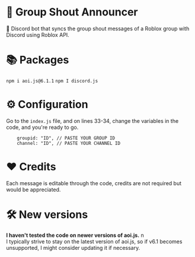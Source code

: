 # 🎉 Group Shout Announcer
🤖 Discord bot that syncs the group shout messages of a Roblox group with Discord using Roblox API.

# 📚 Packages 
```npm i aoi.js@6.1.1```
```npm I discord.js```

# ⚙️ Configuration
Go to the `index.js` file, and on lines 33-34, change the variables in the code, and you're ready to go.
```	
	groupid: "ID", // PASTE YOUR GROUP ID
	channel: "ID", // PASTE YOUR CHANNEL ID
```
# ❤️ Credits
Each message is editable through the code, credits are not required but would be appreciated.

# 🛠️ New versions
**I haven't tested the code on newer versions of aoi.js.** n\
I typically strive to stay on the latest version of aoi.js, so if v6.1 becomes unsupported, I might consider updating it if necessary.
